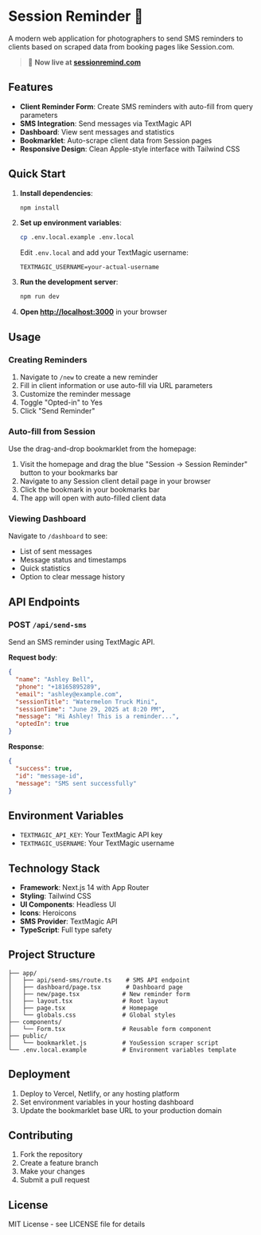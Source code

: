 # Session Reminder 📱

A modern web application for photographers to send SMS reminders to clients based on scraped data from booking pages like Session.com.

> 🚀 **Now live at [sessionremind.com](https://sessionremind.com)**

## Features

- **Client Reminder Form**: Create SMS reminders with auto-fill from query parameters
- **SMS Integration**: Send messages via TextMagic API
- **Dashboard**: View sent messages and statistics
- **Bookmarklet**: Auto-scrape client data from Session pages
- **Responsive Design**: Clean Apple-style interface with Tailwind CSS

## Quick Start

1. **Install dependencies**:
   ```bash
   npm install
   ```

2. **Set up environment variables**:
   ```bash
   cp .env.local.example .env.local
   ```
   
   Edit `.env.local` and add your TextMagic username:
   ```
   TEXTMAGIC_USERNAME=your-actual-username
   ```

3. **Run the development server**:
   ```bash
   npm run dev
   ```

4. **Open [http://localhost:3000](http://localhost:3000)** in your browser

## Usage

### Creating Reminders

1. Navigate to `/new` to create a new reminder
2. Fill in client information or use auto-fill via URL parameters
3. Customize the reminder message
4. Toggle "Opted-in" to Yes
5. Click "Send Reminder"

### Auto-fill from Session

Use the drag-and-drop bookmarklet from the homepage:

1. Visit the homepage and drag the blue "Session → Session Reminder" button to your bookmarks bar
2. Navigate to any Session client detail page in your browser
3. Click the bookmark in your bookmarks bar
4. The app will open with auto-filled client data

### Viewing Dashboard

Navigate to `/dashboard` to see:
- List of sent messages
- Message status and timestamps
- Quick statistics
- Option to clear message history

## API Endpoints

### POST `/api/send-sms`

Send an SMS reminder using TextMagic API.

**Request body**:
```json
{
  "name": "Ashley Bell",
  "phone": "+18165895289",
  "email": "ashley@example.com",
  "sessionTitle": "Watermelon Truck Mini",
  "sessionTime": "June 29, 2025 at 8:20 PM",
  "message": "Hi Ashley! This is a reminder...",
  "optedIn": true
}
```

**Response**:
```json
{
  "success": true,
  "id": "message-id",
  "message": "SMS sent successfully"
}
```

## Environment Variables

- `TEXTMAGIC_API_KEY`: Your TextMagic API key
- `TEXTMAGIC_USERNAME`: Your TextMagic username

## Technology Stack

- **Framework**: Next.js 14 with App Router
- **Styling**: Tailwind CSS
- **UI Components**: Headless UI
- **Icons**: Heroicons
- **SMS Provider**: TextMagic API
- **TypeScript**: Full type safety

## Project Structure

```
├── app/
│   ├── api/send-sms/route.ts    # SMS API endpoint
│   ├── dashboard/page.tsx       # Dashboard page
│   ├── new/page.tsx            # New reminder form
│   ├── layout.tsx              # Root layout
│   ├── page.tsx                # Homepage
│   └── globals.css             # Global styles
├── components/
│   └── Form.tsx                # Reusable form component
├── public/
│   └── bookmarklet.js          # YouSession scraper script
└── .env.local.example          # Environment variables template
```

## Deployment

1. Deploy to Vercel, Netlify, or any hosting platform
2. Set environment variables in your hosting dashboard
3. Update the bookmarklet base URL to your production domain

## Contributing

1. Fork the repository
2. Create a feature branch
3. Make your changes
4. Submit a pull request

## License

MIT License - see LICENSE file for details